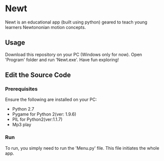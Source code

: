 # Newt
Newt is an educational app (built using python) geared to teach young learners Newtononian motion concepts. 
## Usage
Download this repository on your PC (Windows only for now). Open 'Program' folder and run 'Newt.exe'. Have fun exploring!
## Edit the Source Code
### Prerequisites
Ensure the following are installed on your PC:
- Python 2.7 <!-- :  ​https://www.python.org/download/releases/2.7/  -->
- Pygame for Python 2(ver: 1.9.6) <!-- : (command prompt: pip install pygame) -->
- PIL for Python2(ver:1.1.7) <!-- : (command prompt: pip install pillow) -->
- Mp3 play <!-- : (command prompt: pip install mp3play) -->
### Run
To run, you simply need to run the 'Menu.py' file. This file initiates the whole app.
